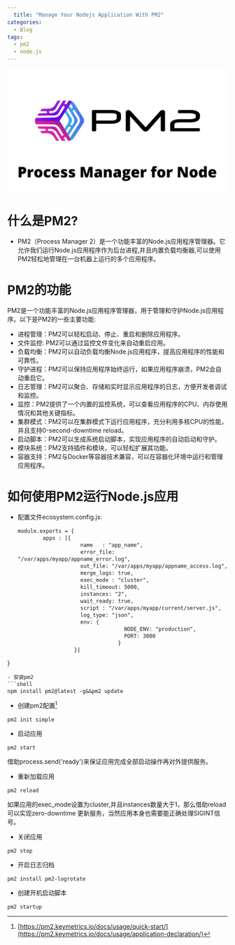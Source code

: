 ```yaml
---
  title: "Manage Your Nodejs Application With PM2"
categories:
  - Blog
tags:
  - pm2
  - node.js
---
```

![pm2](/assets/images/pm2.jpeg "pm2")
# 什么是PM2?
 - PM2（Process Manager 2）是一个功能丰富的Node.js应用程序管理器。它允许我们运行Node.js应用程序作为后台进程,并且内置负载均衡器,可以使用PM2轻松地管理在一台机器上运行的多个应用程序。

# PM2的功能
PM2是一个功能丰富的Node.js应用程序管理器，用于管理和守护Node.js应用程序。以下是PM2的一些主要功能:
- 进程管理：PM2可以轻松启动、停止、重启和删除应用程序。
- 文件监控: PM2可以通过监控文件变化来自动重启应用。
- 负载均衡：PM2可以自动负载均衡Node.js应用程序，提高应用程序的性能和可靠性。
- 守护进程：PM2可以保持应用程序始终运行，如果应用程序崩溃，PM2会自动重启它。
- 日志管理：PM2可以聚合、存储和实时显示应用程序的日志，方便开发者调试和监控。
- 监控：PM2提供了一个内置的监控系统，可以查看应用程序的CPU、内存使用情况和其他关键指标。
- 集群模式：PM2可以在集群模式下运行应用程序，充分利用多核CPU的性能，并且支持0-second-downtime reload。
- 启动脚本：PM2可以生成系统启动脚本，实现应用程序的自动启动和守护。
- 模块系统：PM2支持插件和模块，可以轻松扩展其功能。
- 容器支持：PM2与Docker等容器技术兼容，可以在容器化环境中运行和管理应用程序。

# 如何使用PM2运行Node.js应用
- 配置文件ecosystem.config.js:
  ```config
  module.exports = {
          apps : [{
                      name   : "app_name",
                      error_file: "/var/apps/myapp/appname_error.log",
                      out_file: "/var/apps/myapp/appname_access.log",
                      merge_logs: true,
                      exec_mode : "cluster",
                      kill_timeout: 5000,
                      instances: "2",
                      wait_ready: true,
                      script : "/var/apps/myapp/current/server.js",
                      log_type: "json",
                      env: {
                                    NODE_ENV: "production",
                                    PORT: 3000   
                                  }
                    }]
}
  ```
- 安装pm2
```shell
npm install pm2@latest -g&&pm2 update
```
- 创建pm2配置[^1]
```shell
pm2 init simple
```
- 启动应用
```shell
pm2 start
```
借助process.send('ready')来保证应用完成全部启动操作再对外提供服务。
- 重新加载应用
```shell
pm2 reload
```
如果应用的exec_mode设置为cluster,并且instances数量大于1，那么借助reload可以实现zero-downtime 更新服务，当然应用本身也需要能正确处理SIGINT信号。
- 关闭应用
```shell
pm2 stop 
```
- 开启日志归档
```shell
pm2 install pm2-logrotate 
```
- 创建开机启动脚本
```shell
pm2 startup
```

[^1]: [https://pm2.keymetrics.io/docs/usage/quick-start/](https://pm2.keymetrics.io/docs/usage/application-declaration/)
<script src="{{ "/assets/js/mermaid.min.js" | relative_url }}"></script>

